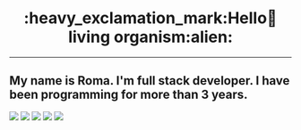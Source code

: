 <center><h1>:heavy_exclamation_mark:Hello👋 living organism:alien:</h1></center>

---

<h2>
My name is Roma. I'm full stack developer. I have been programming for more than 3 years.
</h2>


![](https://github-profile-summary-cards.vercel.app/api/cards/profile-details?username=RP-developer-0&theme=tokyonight)
![](https://github-profile-summary-cards.vercel.app/api/cards/most-commit-language?username=RP-developer-1&theme=tokyonight)
![](https://github-profile-summary-cards.vercel.app/api/cards/repos-per-language?username=RP-developer-0&theme=tokyonight)
![](https://github-profile-summary-cards.vercel.app/api/cards/stats?username=RP-developer-0&theme=tokyonight)
![](https://github-profile-summary-cards.vercel.app/api/cards/productive-time?username=RP-developer-0&theme=tokyonight)
